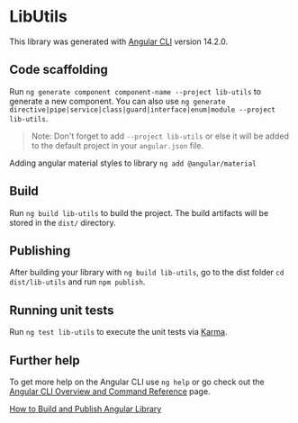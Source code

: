 # LibUtils

This library was generated with [Angular CLI](https://github.com/angular/angular-cli) version 14.2.0.

## Code scaffolding

Run `ng generate component component-name --project lib-utils` to generate a new component. You can also use `ng generate directive|pipe|service|class|guard|interface|enum|module --project lib-utils`.
> Note: Don't forget to add `--project lib-utils` or else it will be added to the default project in your `angular.json` file. 

Adding angular material styles to library
`ng add @angular/material`

## Build

Run `ng build lib-utils` to build the project. The build artifacts will be stored in the `dist/` directory.

## Publishing

After building your library with `ng build lib-utils`, go to the dist folder `cd dist/lib-utils` and run `npm publish`.

## Running unit tests

Run `ng test lib-utils` to execute the unit tests via [Karma](https://karma-runner.github.io).

## Further help

To get more help on the Angular CLI use `ng help` or go check out the [Angular CLI Overview and Command Reference](https://angular.io/cli) page.

[How to Build and Publish Angular Library](https://jinalshah999.medium.com/how-to-build-and-publish-angular-library-a333d6ff12c0)
